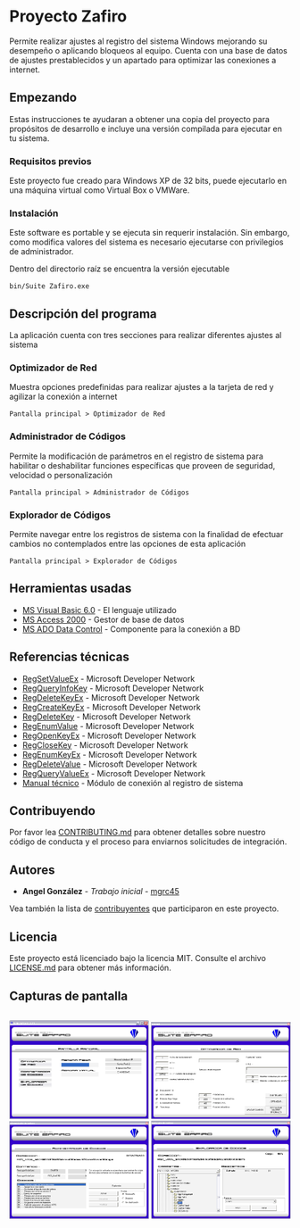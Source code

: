 # Proyecto Zafiro

Permite realizar ajustes al registro del sistema Windows mejorando su desempeño o aplicando bloqueos al equipo. Cuenta con una base de datos de ajustes prestablecidos y un apartado para optimizar las conexiones a internet.

## Empezando

Estas instrucciones te ayudaran a obtener una copia del proyecto para propósitos de desarrollo e incluye una versión compilada para ejecutar en tu sistema.

### Requisitos previos

Este proyecto fue creado para Windows XP de 32 bits, puede ejecutarlo en una máquina virtual como Virtual Box o VMWare. 

### Instalación

Este software es portable y se ejecuta sin requerir instalación. Sin embargo, como modifica valores del sistema es necesario ejecutarse con privilegios de administrador.

Dentro del directorio raíz se encuentra la versión ejecutable

```
bin/Suite Zafiro.exe
```

## Descripción del programa

La aplicación cuenta con tres secciones para realizar diferentes ajustes al sistema

### Optimizador de Red

Muestra opciones predefinidas para realizar ajustes a la tarjeta de red y agilizar la conexión a internet

```
Pantalla principal > Optimizador de Red
```

### Administrador de Códigos

Permite la modificación de parámetros en el registro de sistema para habilitar o deshabilitar funciones específicas que proveen de seguridad, velocidad o personalización

```
Pantalla principal > Administrador de Códigos
```

### Explorador de Códigos

Permite navegar entre los registros de sistema con la finalidad de efectuar cambios no contemplados entre las opciones de esta aplicación

```
Pantalla principal > Explorador de Códigos
```

## Herramientas usadas

* [MS Visual Basic 6.0](https://msdn.microsoft.com/en-us/vstudio/aa662927.aspx) - El lenguaje utilizado
* [MS Access 2000](http://office.microsoft.com/access) - Gestor de base de datos
* [MS ADO Data Control](https://msdn.microsoft.com/en-us/library/aa226568(v=vs.60).aspx) - Componente para la conexión a BD

## Referencias técnicas
* [RegSetValueEx](http://msdn2.microsoft.com/en-us/library/ms724923.aspx) - Microsoft Developer Network
* [RegQueryInfoKey](http://msdn2.microsoft.com/en-us/library/ms724902.aspx) - Microsoft Developer Network
* [RegDeleteKeyEx](http://msdn2.microsoft.com/en-us/library/ms724847.aspx) - Microsoft Developer Network
* [RegCreateKeyEx](http://msdn2.microsoft.com/en-us/library/ms724844.aspx) - Microsoft Developer Network
* [RegDeleteKey](http://msdn2.microsoft.com/en-us/library/ms724845.aspx) - Microsoft Developer Network
* [RegEnumValue](http://msdn2.microsoft.com/en-us/library/ms724865.aspx) - Microsoft Developer Network
* [RegOpenKeyEx](http://msdn2.microsoft.com/en-us/library/ms724897.aspx) - Microsoft Developer Network
* [RegCloseKey](http://msdn2.microsoft.com/en-us/library/ms724837.aspx) - Microsoft Developer Network
* [RegEnumKeyEx](http://msdn2.microsoft.com/en-us/library/ms724862.aspx) - Microsoft Developer Network
* [RegDeleteValue](http://msdn2.microsoft.com/en-us/library/ms724851.aspx) - Microsoft Developer Network
* [RegQueryValueEx](http://msdn2.microsoft.com/en-us/library/ms724911.aspx) - Microsoft Developer Network
* [Manual técnico](SZAF10001.pdf) - Módulo de conexión al registro de sistema

## Contribuyendo

Por favor lea [CONTRIBUTING.md](https://gist.github.com/PurpleBooth/b24679402957c63ec426) para obtener detalles sobre nuestro código de conducta y el proceso para enviarnos solicitudes de integración.

## Autores

* **Angel González** - *Trabajo inicial* - [mgrc45](https://github.com/mgrc45)

Vea también la lista de [contribuyentes](https://github.com/mgrc45/zafiro/contributors) que participaron en este proyecto.

## Licencia

Este proyecto está licenciado bajo la licencia MIT. Consulte el archivo [LICENSE.md](LICENSE.md) para obtener más información.

<style type="text/css">
img[alt="minipic"] { max-width: 150px; display:inline-block; }
</style>

<style>
img[alt="minipic"] { max-width: 150px; display:inline-block; }
</style>

## Capturas de pantalla
<p style="display:inline-block">
<img src="screenshots/main.png" width="250">
<img src="screenshots/network.png" width="250">
<img src="screenshots/manager.png" width="250">
<img src="screenshots/explorer.png" width="250">
</p>
